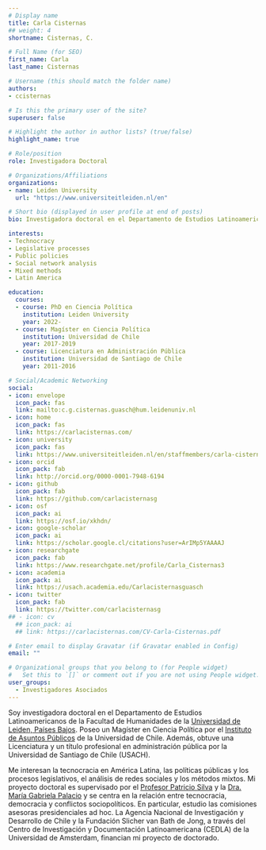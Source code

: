 ```yaml
---
# Display name
title: Carla Cisternas
## weight: 4
shortname: Cisternas, C.

# Full Name (for SEO)
first_name: Carla
last_name: Cisternas

# Username (this should match the folder name)
authors:
- ccisternas

# Is this the primary user of the site?
superuser: false

# Highlight the author in author lists? (true/false)
highlight_name: true

# Role/position
role: Investigadora Doctoral

# Organizations/Affiliations
organizations:
- name: Leiden University
  url: "https://www.universiteitleiden.nl/en"

# Short bio (displayed in user profile at end of posts)
bio: Investigadora doctoral en el Departamento de Estudios Latinoamericanos de la Facultad de Humanidades de la Universidad de Leiden, Países Bajos. Investigadora Asociada en Training Data Lab, Chile.

interests:
- Technocracy
- Legislative processes
- Public policies
- Social network analysis
- Mixed methods
- Latin America

education:
  courses:
  - course: PhD en Ciencia Política
    institution: Leiden University
    year: 2022-
  - course: Magíster en Ciencia Política
    institution: Universidad de Chile
    year: 2017-2019
  - course: Licenciatura en Administración Pública
    institution: Universidad de Santiago de Chile
    year: 2011-2016

# Social/Academic Networking
social:
- icon: envelope
  icon_pack: fas
  link: mailto:c.g.cisternas.guasch@hum.leidenuniv.nl
- icon: home
  icon_pack: fas
  link: https://carlacisternas.com/
- icon: university
  icon_pack: fas
  link: https://www.universiteitleiden.nl/en/staffmembers/carla-cisternas-guasch
- icon: orcid
  icon_pack: fab
  link: http://orcid.org/0000-0001-7948-6194
- icon: github
  icon_pack: fab
  link: https://github.com/carlacisternasg
- icon: osf
  icon_pack: ai
  link: https://osf.io/xkhdn/
- icon: google-scholar
  icon_pack: ai
  link: https://scholar.google.cl/citations?user=ArIMp5YAAAAJ
- icon: researchgate
  icon_pack: fab
  link: https://www.researchgate.net/profile/Carla_Cisternas3
- icon: academia
  icon_pack: ai
  link: https://usach.academia.edu/Carlacisternasguasch
- icon: twitter
  icon_pack: fab
  link: https://twitter.com/carlacisternasg
## - icon: cv
  ## icon_pack: ai
  ## link: https://carlacisternas.com/CV-Carla-Cisternas.pdf

# Enter email to display Gravatar (if Gravatar enabled in Config)
email: ""

# Organizational groups that you belong to (for People widget)
#   Set this to `[]` or comment out if you are not using People widget.
user_groups:
  - Investigadores Asociados
---
```


Soy investigadora doctoral en el Departamento de Estudios Latinoamericanos de la Facultad de Humanidades de la [Universidad de Leiden, Países Bajos](https://www.universiteitleiden.nl/en/staffmembers/carla-cisternas-guasch). Poseo un Magíster en Ciencia Política por el [Instituto de Asuntos Públicos](http://www.inap.uchile.cl/) de la Universidad de Chile. Además, obtuve una Licenciatura y un título profesional en administración pública por la Universidad de Santiago de Chile (USACH).

Me interesan la tecnocracia en América Latina, las políticas públicas y los procesos legislativos, el análisis de redes sociales y los métodos mixtos. Mi proyecto doctoral es supervisado por el [Profesor Patricio Silva](https://www.universiteitleiden.nl/en/staffmembers/patricio-silva#tab-1) y la [Dra. María Gabriela Palacio](https://www.universiteitleiden.nl/en/staffmembers/maria-gabriela-palacio-ludena#tab-1) y se centra en la relación entre tecnocracia, democracia y conflictos sociopolíticos. En particular, estudio las comisiones asesoras presidenciales ad hoc. La Agencia Nacional de Investigación y Desarrollo de Chile y la Fundación Slicher van Bath de Jong, a través del Centro de Investigación y Documentación Latinoamericana (CEDLA) de la Universidad de Amsterdam, financian mi proyecto de doctorado.
